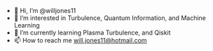 - 👋 Hi, I’m @willjones11
- 👀 I’m interested in Turbulence, Quantum Information, and Machine Learning
- 🌱 I’m currently learning Plasma Turbulence, and Qiskit
- 📫 How to reach me will.jones11@hotmail.com

<!---
willjones11/willjones11 is a ✨ special ✨ repository because its `README.md` (this file) appears on your GitHub profile.
You can click the Preview link to take a look at your changes.
--->

